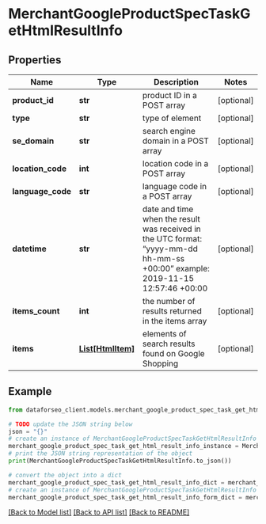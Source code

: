 # MerchantGoogleProductSpecTaskGetHtmlResultInfo


## Properties

Name | Type | Description | Notes
------------ | ------------- | ------------- | -------------
**product_id** | **str** | product ID in a POST array | [optional] 
**type** | **str** | type of element | [optional] 
**se_domain** | **str** | search engine domain in a POST array | [optional] 
**location_code** | **int** | location code in a POST array | [optional] 
**language_code** | **str** | language code in a POST array | [optional] 
**datetime** | **str** | date and time when the result was received in the UTC format: “yyyy-mm-dd hh-mm-ss +00:00” example: 2019-11-15 12:57:46 +00:00 | [optional] 
**items_count** | **int** | the number of results returned in the items array | [optional] 
**items** | [**List[HtmlItem]**](HtmlItem.md) | elements of search results found on Google Shopping | [optional] 

## Example

```python
from dataforseo_client.models.merchant_google_product_spec_task_get_html_result_info import MerchantGoogleProductSpecTaskGetHtmlResultInfo

# TODO update the JSON string below
json = "{}"
# create an instance of MerchantGoogleProductSpecTaskGetHtmlResultInfo from a JSON string
merchant_google_product_spec_task_get_html_result_info_instance = MerchantGoogleProductSpecTaskGetHtmlResultInfo.from_json(json)
# print the JSON string representation of the object
print(MerchantGoogleProductSpecTaskGetHtmlResultInfo.to_json())

# convert the object into a dict
merchant_google_product_spec_task_get_html_result_info_dict = merchant_google_product_spec_task_get_html_result_info_instance.to_dict()
# create an instance of MerchantGoogleProductSpecTaskGetHtmlResultInfo from a dict
merchant_google_product_spec_task_get_html_result_info_form_dict = merchant_google_product_spec_task_get_html_result_info.from_dict(merchant_google_product_spec_task_get_html_result_info_dict)
```
[[Back to Model list]](../README.md#documentation-for-models) [[Back to API list]](../README.md#documentation-for-api-endpoints) [[Back to README]](../README.md)



